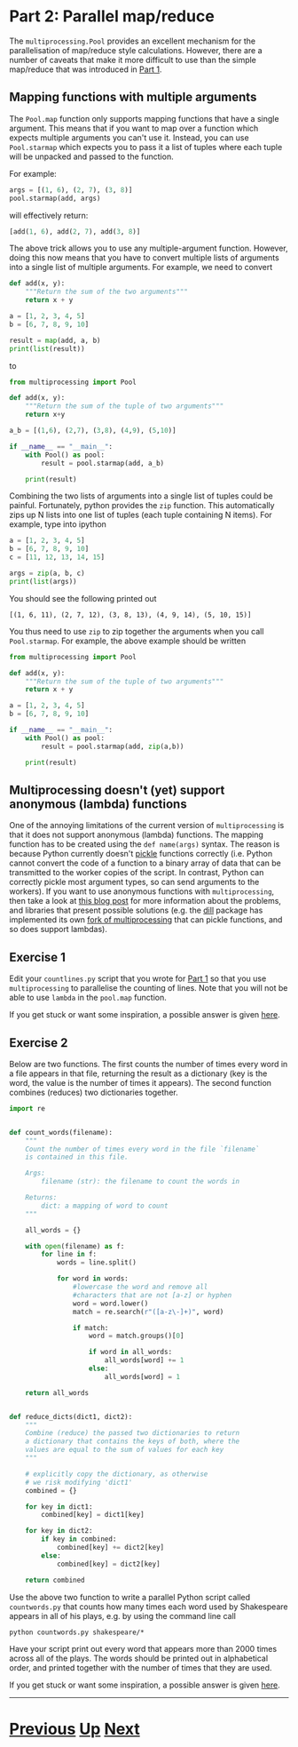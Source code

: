 
# Part 2: Parallel map/reduce

The `multiprocessing.Pool` provides an excellent mechanism for the parallelisation
of map/reduce style calculations. However, there are a number of caveats
that make it more difficult to use than the simple map/reduce that was
introduced in [Part 1](map.md).

## Mapping functions with multiple arguments

The `Pool.map` function only supports mapping functions that have a single argument.
This means that if you want to map over a function which expects multiple arguments you can't use it.
Instead, you can use `Pool.starmap` which expects you to pass it a list of tuples
where each tuple will be unpacked and passed to the function.

For example:

```python
args = [(1, 6), (2, 7), (3, 8)]
pool.starmap(add, args)
```

will effectively return:

```python
[add(1, 6), add(2, 7), add(3, 8)]
```

The above trick allows you to use any multiple-argument function.
However, doing this now means that you have to convert multiple lists of arguments into a single list of multiple arguments.
For example, we need to convert

```python
def add(x, y):
    """Return the sum of the two arguments"""
    return x + y

a = [1, 2, 3, 4, 5]
b = [6, 7, 8, 9, 10]

result = map(add, a, b)
print(list(result))
```

to

```python
from multiprocessing import Pool

def add(x, y):
    """Return the sum of the tuple of two arguments"""
    return x+y

a_b = [(1,6), (2,7), (3,8), (4,9), (5,10)]

if __name__ == "__main__":
    with Pool() as pool:
        result = pool.starmap(add, a_b)

    print(result)
```

Combining the two lists of arguments into a single
list of tuples could be painful. Fortunately, python provides
the `zip` function. This automatically zips up N lists into
one list of tuples (each tuple containing N items). For example,
type into ipython

```python
a = [1, 2, 3, 4, 5]
b = [6, 7, 8, 9, 10]
c = [11, 12, 13, 14, 15]

args = zip(a, b, c)
print(list(args))
```

You should see the following printed out

```
[(1, 6, 11), (2, 7, 12), (3, 8, 13), (4, 9, 14), (5, 10, 15)]
```

You thus need to use `zip` to zip together the arguments 
when you call `Pool.starmap`. For example, the above example should
be written

```python
from multiprocessing import Pool

def add(x, y):
    """Return the sum of the tuple of two arguments"""
    return x + y

a = [1, 2, 3, 4, 5]
b = [6, 7, 8, 9, 10]

if __name__ == "__main__":
    with Pool() as pool:
        result = pool.starmap(add, zip(a,b))

    print(result)
```

## Multiprocessing doesn't (yet) support anonymous (lambda) functions

One of the annoying limitations of the current version of `multiprocessing`
is that it does not support anonymous (lambda) functions. The mapping
function has to be created using the `def name(args)` syntax. The reason
is because Python currently doesn't 
[pickle](https://docs.python.org/2/library/pickle.html) functions correctly (i.e.
Python cannot convert the code of a function to a binary array of data
that can be transmitted to the worker copies of the script. In contrast,
Python can correctly pickle most argument types, so can send arguments
to the workers). If you want to use anonymous functions with `multiprocessing`, 
then take a look at [this blog post](http://matthewrocklin.com/blog/work/2013/12/05/Parallelism-and-Serialization/) 
for more information about the problems, and libraries that present
possible solutions (e.g. the [dill](http://trac.mystic.cacr.caltech.edu/project/pathos/wiki/dill)
package has implemented its own
[fork of multiprocessing](http://trac.mystic.cacr.caltech.edu/project/pathos/wiki/WikiStart) 
that can pickle functions, and so does support lambdas).

## Exercise 1

Edit your `countlines.py` script that you wrote for [Part 1](reduce_answer1.md)
so that you use `multiprocessing` to parallelise the counting of
lines. Note that you will not be able to use `lambda` in the 
`pool.map` function.

If you get stuck or want some inspiration, 
a possible answer is given [here](mapreduce2_answer1.md).

## Exercise 2

Below are two functions. The first counts the number of times every 
word in a file appears in that file, returning the result as a dictionary
(key is the word, the value is the number of times it appears). The 
second function combines (reduces) two dictionaries together.

```python
import re


def count_words(filename):
    """
    Count the number of times every word in the file `filename`
    is contained in this file.

    Args:
        filename (str): the filename to count the words in

    Returns:
        dict: a mapping of word to count
    """

    all_words = {}

    with open(filename) as f:
        for line in f:
            words = line.split()

            for word in words:
                #lowercase the word and remove all
                #characters that are not [a-z] or hyphen
                word = word.lower()
                match = re.search(r"([a-z\-]+)", word)

                if match:
                    word = match.groups()[0]

                    if word in all_words:
                        all_words[word] += 1
                    else:
                        all_words[word] = 1

    return all_words


def reduce_dicts(dict1, dict2):
    """
    Combine (reduce) the passed two dictionaries to return
    a dictionary that contains the keys of both, where the
    values are equal to the sum of values for each key
    """

    # explicitly copy the dictionary, as otherwise
    # we risk modifying 'dict1'
    combined = {}

    for key in dict1:
        combined[key] = dict1[key]

    for key in dict2:
        if key in combined:
            combined[key] += dict2[key]
        else:
            combined[key] = dict2[key]

    return combined
```

Use the above two function to write a parallel Python script called
`countwords.py` that counts how many times each word 
used by Shakespeare appears in all of his plays, e.g. by using the 
command line call

```
python countwords.py shakespeare/*
```

Have your script print out 
every word that appears more than 2000 times across all of the plays.
The words should be printed out in alphabetical order, and printed together with the number
of times that they are used.

If you get stuck or want some inspiration,
a possible answer is given [here](mapreduce2_answer2.md).

***

# [Previous](pool_part2.md) [Up](part2.md) [Next](futures_part2.md)  
